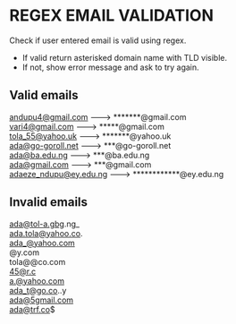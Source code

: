 # REGEX EMAIL VALIDATION

Check if user entered email is valid using regex.
- If valid return asterisked domain name with TLD visible.
- If not, show error message and ask to try again.

## Valid emails
andupu4@gmail.com   ---> *******@gmail.com              
vari4@gmail.com     ---> *****@gmail.com              
tola_55@yahoo.uk    ---> *******@yahoo.uk               
ada@go-goroll.net   ---> ***@go-goroll.net         
ada@ba.edu.ng       ---> ***@ba.edu.ng                
ada@gmail.com       ---> ***@gmail.com                                                                      
adaeze_ndupu@ey.edu.ng    ---> ************@ey.edu.ng

## Invalid emails
ada@tol-a.gbg.ng_                     
ada.tola@yahoo.co.                                
ada_@yahoo.com                                    
@y.com                                          
tola@@co.com                                        
45@r.c                                                    
a.@yahoo.com                                            
ada_t@go.co..y                                                    
ada@5gmail.com                                                      
ada@trf.co$                                                     
